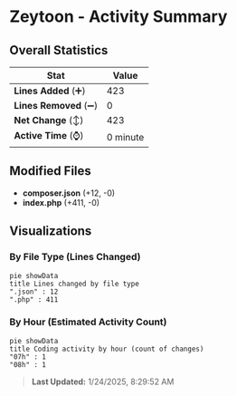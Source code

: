# Zeytoon - Activity Summary 

## Overall Statistics

| Stat                   | Value                                                             |
| ---------------------- | ----------------------------------------------------------------- |
| **Lines Added** (➕)   | 423                                          |
| **Lines Removed** (➖) | 0                                        |
| **Net Change** (↕)    | 423                |
| **Active Time** (⌚)   | 0 minute |


## Modified Files
- **composer.json** (+12, -0)
- **index.php** (+411, -0)

## Visualizations

### By File Type (Lines Changed)

```mermaid
pie showData
title Lines changed by file type
".json" : 12
".php" : 411
```

### By Hour (Estimated Activity Count)

```mermaid
pie showData
title Coding activity by hour (count of changes)
"07h" : 1
"08h" : 1
```


> **Last Updated:** 1/24/2025, 8:29:52 AM